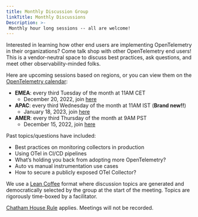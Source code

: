 ```yaml
---
title: Monthly Discussion Group
linkTitle: Monthly Discussions
Description: >-
 Monthly hour long sessions -- all are welcome!
---
```


Interested in learning how other end users are implementing OpenTelemetry
in their organizations? Come talk shop with other OpenTelemetry end users!
This is a vendor-neutral space to discuss best practices, ask questions,
and meet other observability-minded folks.

Here are upcoming sessions based on regions, or you can view them on the
[OpenTelemetry calendar](https://github.com/open-telemetry/community#calendar):

* **EMEA**: every third Tuesday of the month at 11AM CET
  * December 20, 2022, join [here](https://us06web.zoom.us/j/85691064809?pwd=c0VCejh)
* **APAC**: every third Wednesday of the month at 11AM IST (**Brand new!!**)
  * January 18, 2023, join [here](https://us06web.zoom.us/j/82702918447?pwd=WllKc0hmdTNuelhFdlhMM1Q3TktSQT09)
* **AMER**: every third Thursday of the month at 9AM PST
  * December 15, 2022, join [here](https://us06web.zoom.us/j/87037874951?pwd=WGo3eUZpeWFZTlhJQXhJeXZhQmwvUT09)

Past topics/questions have included:

* Best practices on monitoring collectors in production
* Using OTel in CI/CD pipelines
* What’s holding you back from adopting more OpenTelemetry?
* Auto vs manual instrumentation use cases
* How to secure a publicly exposed OTel Collector?

We use a [Lean Coffee](https://leancoffee.org/) format where discussion topics
are generated and democratically selected by the group at the start of the
meeting. Topics are rigorously time-boxed by a facilitator.

[Chatham House Rule](https://www.chathamhouse.org/about-us/chatham-house-rule)
applies. Meetings will not be recorded.
